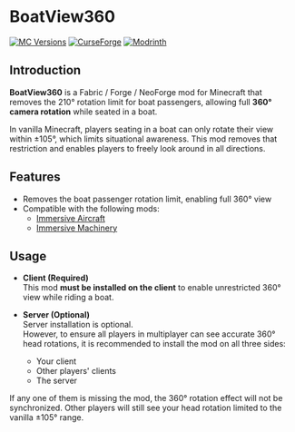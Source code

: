 # BoatView360

[![MC Versions](http://cf.way2muchnoise.eu/versions/For%20MC_BoatView360_all.svg)](https://curseforge.com/minecraft/mc-mods/BoatView360)
[![CurseForge](http://cf.way2muchnoise.eu/full_BoatView360_downloads.svg)](https://curseforge.com/minecraft/mc-mods/BoatView360)
[![Modrinth](https://img.shields.io/modrinth/dt/BoatView360?color=00AF5C&logo=modrinth)](https://modrinth.com/mod/BoatView360)

## Introduction

**BoatView360** is a Fabric / Forge / NeoForge mod for Minecraft that removes the 210° rotation limit for boat passengers, allowing full **360° camera rotation** while seated in a boat.

In vanilla Minecraft, players seating in a boat can only rotate their view within ±105°, which limits situational awareness. This mod removes that restriction and enables players to freely look around in all directions.

## Features

- Removes the boat passenger rotation limit, enabling full 360° view
- Compatible with the following mods:
  - [Immersive Aircraft](https://www.curseforge.com/minecraft/mc-mods/immersive-aircraft)
  - [Immersive Machinery](https://www.curseforge.com/minecraft/mc-mods/immersive-machinery)

## Usage

- **Client (Required)**  
  This mod **must be installed on the client** to enable unrestricted 360° view while riding a boat.

- **Server (Optional)**  
  Server installation is optional.  
  However, to ensure all players in multiplayer can see accurate 360° head rotations, it is recommended to install the mod on all three sides:
  - Your client
  - Other players' clients
  - The server

If any one of them is missing the mod, the 360° rotation effect will not be synchronized. Other players will still see your head rotation limited to the vanilla ±105° range.
